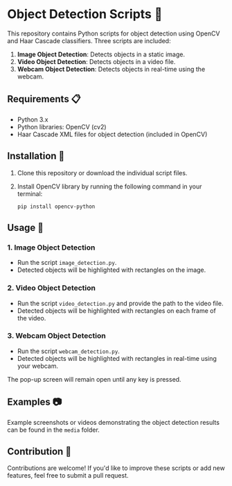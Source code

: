 # Object Detection Scripts 🚀

This repository contains Python scripts for object detection using OpenCV and Haar Cascade classifiers. Three scripts are included:

1. **Image Object Detection**: Detects objects in a static image.
2. **Video Object Detection**: Detects objects in a video file.
3. **Webcam Object Detection**: Detects objects in real-time using the webcam.

## Requirements 📋

- Python 3.x
- Python libraries: OpenCV (cv2)
- Haar Cascade XML files for object detection (included in OpenCV)

## Installation 🔧

1. Clone this repository or download the individual script files.
2. Install OpenCV library by running the following command in your terminal:

    ```
    pip install opencv-python
    ```

## Usage 📄

### 1. Image Object Detection
- Run the script `image_detection.py`.
- Detected objects will be highlighted with rectangles on the image.

### 2. Video Object Detection
- Run the script `video_detection.py` and provide the path to the video file.
- Detected objects will be highlighted with rectangles on each frame of the video.

### 3. Webcam Object Detection
- Run the script `webcam_detection.py`.
- Detected objects will be highlighted with rectangles in real-time using your webcam.

The pop-up screen will remain open until any key is pressed.

## Examples 📷

Example screenshots or videos demonstrating the object detection results can be found in the `media` folder.

## Contribution 🎁

Contributions are welcome! If you'd like to improve these scripts or add new features, feel free to submit a pull request.
